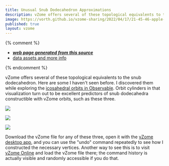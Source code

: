 ```yaml
---
title: Unusual Snub Dodecahedron Approximations
description: vZome offers several of these topological equivalents to the snub dodecahedron.  Here are some unusual ones.
image: https://vorth.github.io/vzome-sharing/2022/04/17/21-45-46-apple-orange-purple-snub-dodec/apple-orange-purple-snub-dodec.png
published: true
layout: vzome
---
```


{% comment %}
 - [***web page generated from this source***](https://vorth.github.io/vzome-sharing/2022/04/17/apple-orange-purple-snub-dodec-21-45-46.html)
 - [data assets and more info](https://github.com/vorth/vzome-sharing/tree/main/2022/04/17/21-45-46-apple-orange-purple-snub-dodec/)
 
{% endcomment %}

vZome offers several of these topological equivalents to the snub dodecahedron.
Here are some I haven't seen before.
I discovered them while exploring the
[icosahedral orbits in Observable](https://observablehq.com/@vorth/orbits-of-icosahedral-symmetry).
Orbit cylinders in that visualization turn out to be excellent predictors of
snub dodecahedra constructible with vZome orbits, such as these three.

<vzome-viewer style="width: 100%; height: 65vh;"
       src="https://vorth.github.io/vzome-sharing/2022/04/17/21-45-46-apple-orange-purple-snub-dodec/apple-orange-purple-snub-dodec.vZome" >
  <img src="https://vorth.github.io/vzome-sharing/2022/04/17/21-45-46-apple-orange-purple-snub-dodec/apple-orange-purple-snub-dodec.png" />
</vzome-viewer>

<vzome-viewer style="width: 100%; height: 65vh;"
      src="https://vorth.github.io/vzome-sharing/2022/04/17/22-14-19-apple-green-purple-snub-dodec/apple-green-purple-snub-dodec.vZome" >
 <img src="https://vorth.github.io/vzome-sharing/2022/04/17/22-14-19-apple-green-purple-snub-dodec/apple-green-purple-snub-dodec.png" />
</vzome-viewer>

<vzome-viewer style="width: 100%; height: 65vh;"
      src="https://vorth.github.io/vzome-sharing/2022/04/17/22-34-56-sand-red-green-snub-dodec/sand-red-green-snub-dodec.vZome" >
 <img src="https://vorth.github.io/vzome-sharing/2022/04/17/22-34-56-sand-red-green-snub-dodec/sand-red-green-snub-dodec.png" />
</vzome-viewer>

Download the vZome file for any of these three, open it with the [vZome desktop app](https://www.vzome.com),
and you can use the "undo" command repeatedly to see how I constructed the necessary vertices.
Another way to see this is to visit [vZome Online](https://vzome.com/app) and load the vZome file there;
the command history is actually visible and randomly accessible if you do that.

